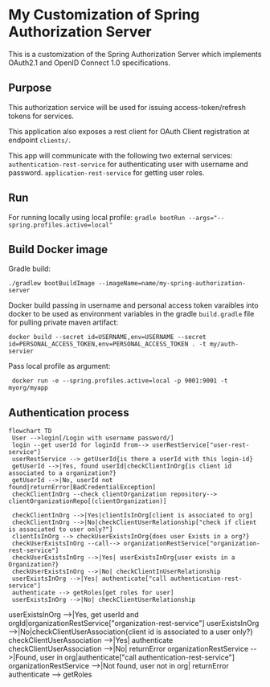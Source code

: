 # My Customization of Spring Authorization Server
This is a customization of the Spring Authorization Server which implements OAuth2.1 and OpenID Connect 1.0 specifications.


## Purpose
This authorization service will be used for issuing access-token/refresh tokens for services. 

This application also exposes a rest client for OAuth Client registration at endpoint `clients/`.

This app will communicate with the following two external services:
`authentication-rest-service` for authenticating user with username and password.
`application-rest-service` for getting user roles.

## Run
For running locally using local profile:
`gradle bootRun --args="--spring.profiles.active=local"`

## Build Docker image
Gradle build:
```
./gradlew bootBuildImage --imageName=name/my-spring-authorization-server
```
Docker build passing in username and personal access token varaibles into docker to be used as environment variables in the gradle `build.gradle` file for pulling private maven artifact:
```
docker build --secret id=USERNAME,env=USERNAME --secret id=PERSONAL_ACCESS_TOKEN,env=PERSONAL_ACCESS_TOKEN . -t my/auth-servier
```

Pass local profile as argument:
```
 docker run -e --spring.profiles.active=local -p 9001:9001 -t myorg/myapp
```


## Authentication process
```mermaid
flowchart TD
 User -->login[/Login with username password/]
 login --get userId for loginId from--> userRestService["user-rest-service"]
 userRestService --> getUserId{is there a userId with this login-id}
 getUserId -->|Yes, found userId|checkClientInOrg{is client id associated to a organization?}
 getUserId -->|No, userId not found|returnError[BadCredentialException]
 checkClientInOrg --check clientOrganization repository--> clientOrganizationRepo[(clientOrganization)]
 
 checkClientInOrg -->|Yes|clientIsInOrg[client is associated to org]
 checkClientInOrg -->|No|checkClientUserRelationship["check if client is associated to user only?"]
 clientIsInOrg --> checkUserExistsInOrg{does user Exists in a org?}
 checkUserExistsInOrg --call--> organizationRestService["organization-rest-service"]
 checkUserExistsInOrg -->|Yes| userExistsInOrg{user exists in a Organization?}
 checkUserExistsInOrg -->|No| checkClientInUserRelationship 
 userExistsInOrg -->|Yes| authenticate["call authentication-rest-service"]
 authenticate --> getRoles[get roles for user]
 userExistsInOrg -->|No| checkClientUserRelationship
```




userExistsInOrg -->|Yes, get userId and orgId|organizationRestService["organization-rest-service"]
userExistsInOrg -->|No|checkClientUserAssociation{client id is associated to a user only?}
checkClientUserAssociation -->|Yes| authenticate
checkClientUserAssociation -->|No| returnError
organizationRestService -->|Found, user in org|authenticate["call authentication-rest-service"]
organizationRestService -->|Not found, user not in org| returnError
authenticate --> getRoles
